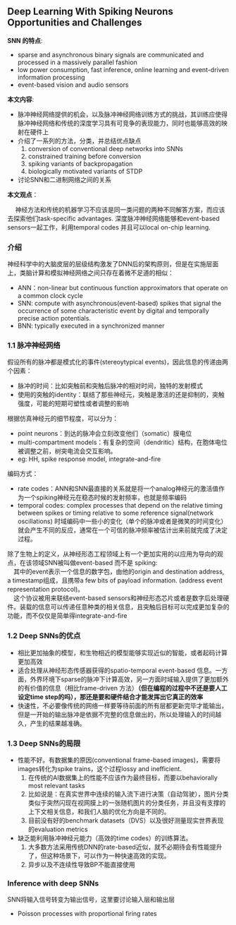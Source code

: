 ## Deep Learning With Spiking Neurons Opportunities and Challenges
**SNN 的特点**: 
- sparse and asynchronous binary signals are communicated and processed in a massively parallel fashion
- low power consumption, fast inference, online learning and event-driven information processing 
- event-based vision and audio sensors

**本文内容**:
- 脉冲神经网络提供的机会，以及脉冲神经网络训练方式的挑战，其训练应使得脉冲神经网络和传统的深度学习具有可竞争的表现能力，同时也能够高效的映射在硬件上
- 介绍了一系列的方法，分类，并总结优点缺点
   1. conversion of conventional deep networks into SNNs
   2. constrained training before conversion
   3. spiking variants of backpropagation 
   4. biologically motivated variants of STDP
- 讨论SNN和二进制网络之间的关系   

**本文观点**：  

&emsp; 神经方法和传统的机器学习不应该是同一类问题的两种不同解答方案，而应该去探索他们task-specific advantages. 深度脉冲神经网络能够和event-based sensors一起工作，利用temporal codes 并且可以local on-chip learning.

### 介绍   
神经科学中的大脑皮层的层级结构激发了DNN后的架构原则，但是在实施层面上，类脑计算和模拟神经网络之间只存在着微不足道的相似：
- ANN：non-linear but continuous function approximators that operate on a common clock cycle
- SNN: compute with asynchronous(event-based) spikes that signal the occurrence of some characteristic event by digital and temporally precise action potentials.
- BNN: typically executed in a synchronized manner   

### 1.1 脉冲神经网络   
假设所有的脉冲都是模式化的事件(stereoytypical events)，因此信息的传递由两个因素：
- 脉冲的时间：比如突触前和突触后脉冲的相对时间，独特的发射模式
- 使用的突触的identity：联结了那些神经元，突触是激活的还是抑制的，突触强度，可能的短期可塑性或者调整的影响   

根据仿真神经元的细节程度，可以分为：
- point neurons：到达的脉冲会立刻改变他们（somatic）膜电位
- multi-compartment models：有复杂的空间（dendritic）结构，在胞体电位被调整之前，树突电流会交互影响。
- eg: HH, spike response model, integrate-and-fire   

编码方式：
- rate codes：ANN和SNN最直接的关系就是将一个analog神经元的激活值作为一个spiking神经元在稳态时候的发射频率，也就是频率编码
- temporal codes: complex processes that depend on the relative timing between spikes or timing relative to some reference signal(network oscillations) 时域编码中一些小的变化（单个的脉冲或者是微笑的时间变化）就会产生不同的反应，通常在一个可信的脉冲频率被估计出来前就完成了决定过程。   

除了生物上的定义，从神经形态工程领域上有一个更加实用的以应用为导向的观点，在该领域SNN被叫做event-based 而不是 spiking:   
&emsp;其中的event表示一个信息的数字包，由他的origin and destination address, a timestamp组成，且携带a few bits of payload information. (address event representation protocol)。   
&emsp;这个协议被用来联结event-based sensors和神经形态芯片或者是数字后处理硬件。装载的信息可以传递任意种类的相关信息，且突触后目标可以完成更加复杂的功能，而不仅仅是简单得integrate-and-fire    

### 1.2 Deep SNNs的优点   
- 相比更加抽象的模型，和生物相近的模型能够实现近似的智能，或者起码计算更加高效
- 适合处理从神经形态传感器获得的spatio-temporal event-based 信息。一方面，外界环境下sparse的脉冲下计算高效，另一方面时域输入提供了更加额外的有价值的信息（相比frame-driven 方法）**（但在编程的过程中不还是要人工设定time step的吗），那还是要和硬件结合才能发挥出它真正的效率** 
- 快速性，不必要像传统的网络一样要等待前面的所有层都更新完毕才能输出，但是一开始的输出脉冲是依据不完整的信息做出的，所以处理输入的时间越久，产生的结果越准确。

### 1.3 Deep SNNs的局限
- 性能不好。有数据集的原因(conventional frame-based images)，需要将images转化为spike trains，这个过程lossy and inefficient.
    1. 在传统的AI数据集上的性能不应该作为最终目标，而要以behaviorally most relevant tasks
    2. 比如说是：在真实世界中连续的输入流下进行决策（自动驾驶），图片分类类似于突然闪现在视网膜上的一张随机图片的分类任务，并且没有支撑的上下文相关信息，和我们人脑的优化方向是不同的。
    3. 目前没有好的benchmark datasets（DVS）以及很好测量现实世界表现的evaluation metrics
- 缺乏能利用脉冲神经元能力（高效的time codes）的训练算法。
    1. 大多数方法采用传统DNN的rate-based近似，就不必期待会有性能提升了，但这种场景下，可以作为一种快速高效的实现。
    2. 异步以及不连续性导致BP不能直接使用   

### Inference with deep SNNs

SNN将输入信号转变为输出信号，这里要讨论输入层和输出层
- Poisson processes with proportional firing rates
